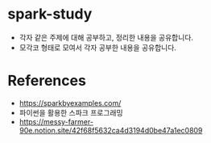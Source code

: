 # spark-study

- 각자 같은 주제에 대해 공부하고, 정리한 내용을 공유합니다.
- 모각코 형태로 모여서 각자 공부한 내용을 공유합니다.

# References

- <https://sparkbyexamples.com/>
- 파이썬을 활용한 스파크 프로그래밍
- <https://messy-farmer-90e.notion.site/42f68f5632ca4d3194d0be47a1ec0809>
